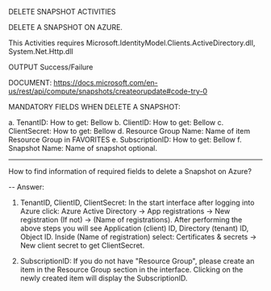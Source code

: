DELETE SNAPSHOT ACTIVITIES

DELETE A SNAPSHOT ON AZURE.

This Activities requires Microsoft.IdentityModel.Clients.ActiveDirectory.dll, System.Net.Http.dll

OUTPUT Success/Failure

DOCUMENT: https://docs.microsoft.com/en-us/rest/api/compute/snapshots/createorupdate#code-try-0

MANDATORY FIELDS WHEN DELETE A SNAPSHOT:

a. TenantID: How to get: Bellow
b. ClientID: How to get: Bellow
c. ClientSecret: How to get: Bellow
d. Resource Group Name: Name of item Resource Group in FAVORITES
e. SubscriptionID: How to get: Bellow
f. Snapshot Name: Name of snapshot optional.

-------------------------------------------

How to find information of required fields to delete a Snapshot on Azure?

-- Answer:
 
1. TenantID, ClientID, ClientSecret: In the start interface after logging into Azure click: Azure Active Directory -> App registrations -> New registration (If not) -> (Name of registrations). 
After performing the above steps you will see Application (client) ID, Directory (tenant) ID, Object ID.
Inside (Name of registration) select: Certificates & secrets -> New client secret to get ClientSecret.

2. SubscriptionID: If you do not have "Resource Group", please create an item in the Resource Group section in the interface. Clicking on the newly created item will display the SubscriptionID.
